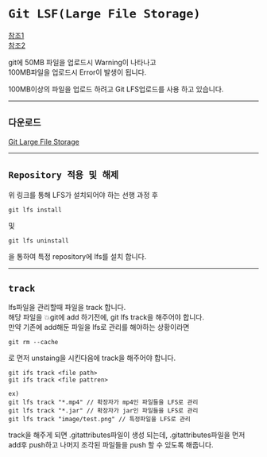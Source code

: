 # `Git LSF(Large File Storage)`

[참조1](https://hbase.tistory.com/221)  
[참조2](https://newsight.tistory.com/330)

git에 50MB 파일을 업로드시 Warning이 나타나고  
100MB파일을 업로드시 Error이 발생이 됩니다.

100MB이상의 파일을 업로드 하려고 Git LFS업로드를 사용 하고 있습니다.

---

## `다운로드`

[Git Large File Storage](https://git-lfs.github.com/)

---

## `Repository 적용 및 해제`

위 링크를 통해 LFS가 설치되어야 하는 선행 과정 후

```
git lfs install
```

및

```
git lfs uninstall
```

을 통하여 특정 repository에 lfs를 설치 합니다.

---

## `track`

lfs파일을 관리할때 파일을 track 합니다.  
해당 파일을 💥git에 add 하기전에, git lfs track을 해주어야 합니다.  
만약 기존에 add해둔 파일을 lfs로 관리를 해야하는 상황이라면

```
git rm --cache
```

로 먼저 unstaing을 시킨다음에 track을 해주어야 합니다.

```
git ifs track <file path>
git ifs track <file pattren>

ex)
git lfs track "*.mp4" // 확장자가 mp4인 파일들을 LFS로 관리
git lfs track "*.jar" // 확장자가 jar인 파일들을 LFS로 관리
git lfs track "image/test.png" // 특정파일을 LFS로 관리
```

track을 해주게 되면 .gitattributes파일이 생성 되는데,
.gitattributes파일을 먼저 add후 push하고 나머지 조각된 파일들을 push 할 수 있도록 해줍니다.
